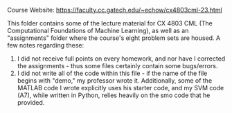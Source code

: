 Course Website: https://faculty.cc.gatech.edu/~echow/cx4803cml-23.html

This folder contains some of the lecture material for CX 4803 CML (The Computational Foundations of Machine Learning), as well as an "assignments" folder where the course's eight problem sets are housed. A few notes regarding these:

1) I did not receive full points on every homework, and nor have I corrected the assignments - thus some files certainly contain some bugs/errors.
2) I did not write all of the code within this file - if the name of the file begins with "demo," my professor wrote it. Additionally, some of the MATLAB code I wrote explicitly uses his starter code, and my SVM code (A7), while written in Python, relies heavily on the smo code that he provided.
